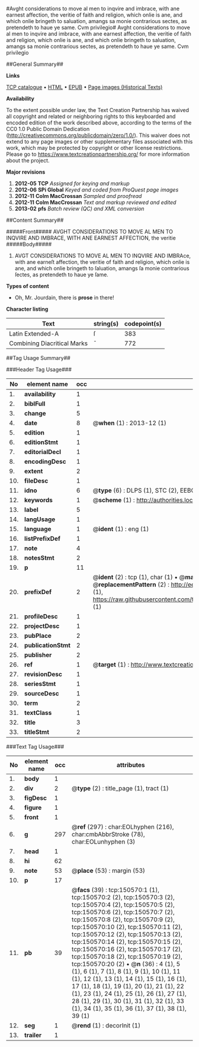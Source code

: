 #Avght considerations to move al men to inqvire and imbrace, with ane earnest affection, the veritie of faith and religion, which onlie is ane, and which onlie bringeth to saluation, amangs sa monie contrarious sectes, as pretendeth to haue ye same. Cvm privilegio#
Avght considerations to move al men to inqvire and imbrace, with ane earnest affection, the veritie of faith and religion, which onlie is ane, and which onlie bringeth to saluation, amangs sa monie contrarious sectes, as pretendeth to haue ye same. Cvm privilegio

##General Summary##

**Links**

[TCP catalogue](http://www.ota.ox.ac.uk/tcp/)  • 
[HTML](http://tei.it.ox.ac.uk/tcp/Texts-HTML/free/A73/A73756.html)  • 
[EPUB](http://tei.it.ox.ac.uk/tcp/Texts-EPUB/free/A73/A73756.epub) • 
[Page images (Historical Texts)](https://historicaltexts.jisc.ac.uk/eebo-99899144e)

**Availability**

To the extent possible under law, the Text Creation Partnership has waived all copyright and related or neighboring rights to this keyboarded and encoded edition of the work described above, according to the terms of the CC0 1.0 Public Domain Dedication (http://creativecommons.org/publicdomain/zero/1.0/). This waiver does not extend to any page images or other supplementary files associated with this work, which may be protected by copyright or other license restrictions. Please go to https://www.textcreationpartnership.org/ for more information about the project.

**Major revisions**

1. __2012-05__ __TCP__ *Assigned for keying and markup*
1. __2012-06__ __SPi Global__ *Keyed and coded from ProQuest page images*
1. __2012-11__ __Colm MacCrossan__ *Sampled and proofread*
1. __2012-11__ __Colm MacCrossan__ *Text and markup reviewed and edited*
1. __2013-02__ __pfs__ *Batch review (QC) and XML conversion*

##Content Summary##

#####Front#####
AVGHT CONSIDERATIONS TO MOVE AL MEN TO INQVIRE AND IMBRACE, WITH ANE EARNEST AFFECTION, the veritie 
#####Body#####

1. AVGT CONSIDERATIONS TO MOVE AL MEN TO INQVIRE AND IMBRAce, with ane earneſt affection, the veritie of faith and religion, which onlie is ane, and which onlie bringeth to ſaluation, amangs ſa monie contrarious ſectes, as pretendeth to haue ye ſame.

**Types of content**

  * Oh, Mr. Jourdain, there is **prose** in there!

**Character listing**


|Text|string(s)|codepoint(s)|
|---|---|---|
|Latin Extended-A|ſ|383|
|Combining             Diacritical Marks|̄|772|

##Tag Usage Summary##

###Header Tag Usage###

|No|element name|occ|attributes|
|---|---|---|---|
|1.|__availability__|1||
|2.|__biblFull__|1||
|3.|__change__|5||
|4.|__date__|8| @__when__ (1) : 2013-12 (1)|
|5.|__edition__|1||
|6.|__editionStmt__|1||
|7.|__editorialDecl__|1||
|8.|__encodingDesc__|1||
|9.|__extent__|2||
|10.|__fileDesc__|1||
|11.|__idno__|6| @__type__ (6) : DLPS (1), STC (2), EEBO-CITATION (1), PROQUEST (1), VID (1)|
|12.|__keywords__|1| @__scheme__ (1) : http://authorities.loc.gov/ (1)|
|13.|__label__|5||
|14.|__langUsage__|1||
|15.|__language__|1| @__ident__ (1) : eng (1)|
|16.|__listPrefixDef__|1||
|17.|__note__|4||
|18.|__notesStmt__|2||
|19.|__p__|11||
|20.|__prefixDef__|2| @__ident__ (2) : tcp (1), char (1)  •  @__matchPattern__ (2) : ([0-9\-]+):([0-9IVX]+) (1), (.+) (1)  •  @__replacementPattern__ (2) : http://eebo.chadwyck.com/downloadtiff?vid=$1&page=$2 (1), https://raw.githubusercontent.com/textcreationpartnership/Texts/master/tcpchars.xml#$1 (1)|
|21.|__profileDesc__|1||
|22.|__projectDesc__|1||
|23.|__pubPlace__|2||
|24.|__publicationStmt__|2||
|25.|__publisher__|2||
|26.|__ref__|1| @__target__ (1) : http://www.textcreationpartnership.org/docs/. (1)|
|27.|__revisionDesc__|1||
|28.|__seriesStmt__|1||
|29.|__sourceDesc__|1||
|30.|__term__|2||
|31.|__textClass__|1||
|32.|__title__|3||
|33.|__titleStmt__|2||


###Text Tag Usage###

|No|element name|occ|attributes|
|---|---|---|---|
|1.|__body__|1||
|2.|__div__|2| @__type__ (2) : title_page (1), tract (1)|
|3.|__figDesc__|1||
|4.|__figure__|1||
|5.|__front__|1||
|6.|__g__|297| @__ref__ (297) : char:EOLhyphen (216), char:cmbAbbrStroke (78), char:EOLunhyphen (3)|
|7.|__head__|1||
|8.|__hi__|62||
|9.|__note__|53| @__place__ (53) : margin (53)|
|10.|__p__|17||
|11.|__pb__|39| @__facs__ (39) : tcp:150570:1 (1), tcp:150570:2 (2), tcp:150570:3 (2), tcp:150570:4 (2), tcp:150570:5 (2), tcp:150570:6 (2), tcp:150570:7 (2), tcp:150570:8 (2), tcp:150570:9 (2), tcp:150570:10 (2), tcp:150570:11 (2), tcp:150570:12 (2), tcp:150570:13 (2), tcp:150570:14 (2), tcp:150570:15 (2), tcp:150570:16 (2), tcp:150570:17 (2), tcp:150570:18 (2), tcp:150570:19 (2), tcp:150570:20 (2)  •  @__n__ (36) : 4 (1), 5 (1), 6 (1), 7 (1), 8 (1), 9 (1), 10 (1), 11 (1), 12 (1), 13 (1), 14 (1), 15 (1), 16 (1), 17 (1), 18 (1), 19 (1), 20 (1), 21 (1), 22 (1), 23 (1), 24 (1), 25 (1), 26 (1), 27 (1), 28 (1), 29 (1), 30 (1), 31 (1), 32 (1), 33 (1), 34 (1), 35 (1), 36 (1), 37 (1), 38 (1), 39 (1)|
|12.|__seg__|1| @__rend__ (1) : decorInit (1)|
|13.|__trailer__|1||
